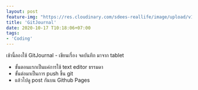 ```yaml
---
layout: post
feature-img: "https://res.cloudinary.com/sdees-reallife/image/upload/v1555658919/sample_feature_img.png"
title: 'GitJournal'
date: 2020-10-17 T10:18:06+07:00
tags:
- 'Coding'
---
```


เช้านี้ลองใช้ GitJournal -​ เขียนเรื่อง จดบันทึก มาจาก tablet
- ขั้นตอนแรกเป็นแค่การใช้ text editor ธรรมดา
- ขั้นต่อมาเป็นการ push ขึ้น git
- แล้วไปดู post กันบน Github Pages

<i class="fa fa-child" style="color:plum"></i>
